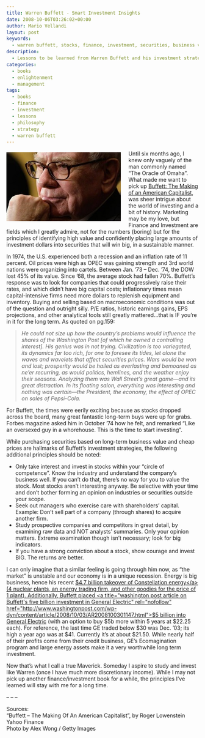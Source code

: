 ```yaml
---
title: Warren Buffett - Smart Investment Insights
date: 2008-10-06T03:26:02+00:00
author: Mario Vellandi
layout: post
keywords:
  - warren buffett, stocks, finance, investment, securities, business value, strategy, wise
description:
  - Lessons to be learned from Warren Buffett and his investment strategies. Includes quotes from a biography and recent news events as of Fall 2008.
categories:
  - books
  - enlightenment
  - management
tags:
  - books
  - finance
  - investment
  - lessons
  - philosophy
  - strategy
  - warren buffett
---
```

<img class="alignleft size-medium wp-image-302" style="margin:5px 20px 10px 0; float: left;" title="warren buffett photo" src="../images/wp-content/uploads/2008/10/warren460x276-300x180.jpg" alt="buffett picture" width="300" height="180" />Until six months ago, I knew only vaguely of the man commonly named &#8220;The Oracle of Omaha&#8221;. What made me want to pick up <a title="Roger Lowenstein's book, Buffett the making of an American capitalist, on Amazon" rel="nofollow" href="http://www.amazon.com/gp/product/0385484917?ie=UTF8&#038;tag=melodinmarke-20&#038;link_code=as3&#038;camp=211189&#038;creative=373489&#038;creativeASIN=0385484917">Buffett: The Making of an American Capitalist</a>, was sheer intrigue about the world of investing and a bit of history. Marketing may be my love, but Finance and Investment are fields which I greatly admire, not for the numbers (boring) but for the principles of identifying high value and confidently placing large amounts of investment dollars into securities that will win big, in a sustainable manner.

In 1974, the U.S. experienced both a recession and an inflation rate of 11 percent. Oil prices were high as OPEC was gaining strength and 3rd world nations were organizing into cartels. Between Jan. &#8217;73 &#8211; Dec. &#8217;74, the DOW lost 45% of its value. Since &#8217;68, the average stock had fallen 70%. Buffett&#8217;s response was to look for companies that could progressively raise their rates, and which didn&#8217;t have big capital costs; inflationary times mean capital-intensive firms need more dollars to replenish equipment and inventory. Buying and selling based on macroeconomic conditions was out of the question and outright silly. P/E ratios, historic earnings gains, EPS projections, and other analytical tools still greatly mattered&#8230;that is IF you&#8217;re in it for the long term. As quoted on pg.159:

> _He could not size up how the country&#8217;s problems would influence the shares of the Washington Post [of which he owned a controlling interest]. His genius was in not trying. Civilization is too variegated, its dynamics far too rich, for one to foresee its tides, let alone the waves and wavelets that affect securities prices. Wars would be won and lost; prosperity would be hailed as everlasting and bemoaned as ne&#8217;er recurring, as would politics, hemlines, and the weather enjoy their seasons. Analyzing them was Wall Street&#8217;s great game—and its great distraction. In its floating salon, everything was interesting and nothing was certain—the President, the economy, the effect of OPEC on sales of Pepsi-Cola._

For Buffett, the times were eerily exciting because as stocks dropped across the board, many great fantastic long-term buys were up for grabs. Forbes magazine asked him in October &#8217;74 how he felt, and remarked &#8220;Like an oversexed guy in a whorehouse. This is the time to start investing&#8221;.

While purchasing securities based on long-term business value and cheap prices are hallmarks of Buffett&#8217;s investment strategies, the following additional principles should be noted:

  * Only take interest and invest in stocks within your &#8220;circle of competence&#8221;. Know the industry and understand the company&#8217;s business well. If you can&#8217;t do that, there&#8217;s no way for you to value the stock. Most stocks aren&#8217;t interesting anyway. Be selective with your time and don&#8217;t bother forming an opinion on industries or securities outside your scope.
  * Seek out managers who exercise care with shareholders&#8217; capital. Example: Don&#8217;t sell part of a company (through shares) to acquire another firm.
  * Study prospective companies and competitors in great detail, by examining raw data and NOT analysts&#8217; summaries. Only your opinion matters. Extreme examination though isn&#8217;t necessary; look for big indicators.
  * If you have a strong conviction about a stock, show courage and invest BIG. The returns are better.

I can only imagine that a similar feeling is going through him now, as &#8220;the market&#8221; is unstable and our economy is in a unique recession. Energy is big business, hence his recent <a title="berkshire hathaway purchase of constellation energy" rel="nofollow" href="http://newsweek.washingtonpost.com/postglobal/energywire/2008/09/buffetts_bigger_bargain.html">$4.7 billion takeover of Constellation energy</a> (4 nuclear plants, an energy trading firm, and other goodies for the price of 1 plant). Additionally, Buffett placed <a title="washington post article on Buffett's five billion investment in General Electric" rel="nofollow" href="http://www.washingtonpost.com/wp-dyn/content/article/2008/10/03/AR2008100301147.html">$5 billion into General Electric</a> (with an option to buy $5b more within 5 years at $22.25 each). For reference, the last time GE traded below $30 was Dec. &#8217;03; its high a year ago was at $41. Currently it&#8217;s at about $21.50. While nearly half of their profits come from their credit business, GE&#8217;s Ecomagination program and large energy assets make it a very worthwhile long term investment.

Now that&#8217;s what I call a true Maverick. Someday I aspire to study and invest like Warren (once I have much more discretionary income). While I may not pick up another finance/investment book for a while, the principles I&#8217;ve learned will stay with me for a long time.

&#8211; &#8211; &#8211;

Sources:<br /> &#8220;Buffett &#8211; The Making Of An American Capitalist&#8221;, by Roger Lowenstein<br /> Yahoo Finance<br /> Photo by Alex Wong / Getty Images
